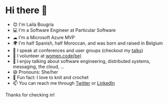 # Hi there 👋

- 😊 I'm Laila Bougria
- 💻 I'm a Software Engineer at Particular Software
- ☁ I'm a Microsoft Azure MVP
- 🌍 I'm half Spanish, half Moroccan, and was born and raised in Belgium
- 🎤 I speak at conferences and user groups (checkout my [talks](https://github.com/lailabougria/talks))
- 👯 I volunteer at [women.code(be)](https://womendotcode.be/)
- 💬 I enjoy talking about software engineering, distributed systems, messaging, the cloud, ...
- 😄 Pronouns: She/her
- 🧶 Fun fact: I love to knit and crochet
- 📫 You can reach me through [Twitter](https://twitter.com/noctovis) or [LinkedIn](https://www.linkedin.com/in/lailabougria/)

Thanks for checking in!

